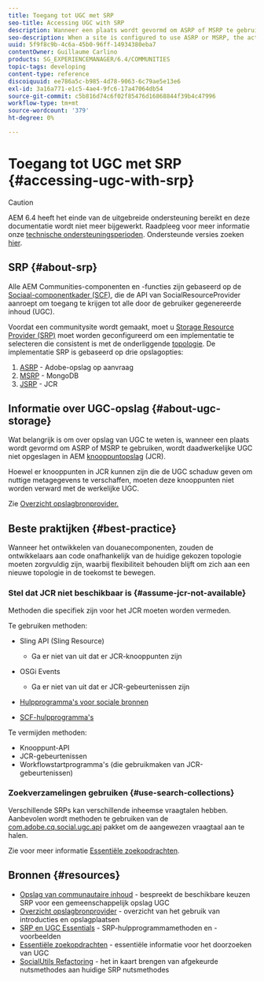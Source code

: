 ```yaml
---
title: Toegang tot UGC met SRP
seo-title: Accessing UGC with SRP
description: Wanneer een plaats wordt gevormd om ASRP of MSRP te gebruiken, wordt daadwerkelijke UGC niet opgeslagen in AEM knoopopslag (JCR)
seo-description: When a site is configured to use ASRP or MSRP, the actual UGC is not be stored in AEM's node store (JCR)
uuid: 5f9f8c9b-4c6a-45b0-96ff-14934380eba7
contentOwner: Guillaume Carlino
products: SG_EXPERIENCEMANAGER/6.4/COMMUNITIES
topic-tags: developing
content-type: reference
discoiquuid: ee786a5c-b985-4d78-9063-6c79ae5e13e6
exl-id: 3a16a771-e1c5-4ae4-9fc6-17a47064db54
source-git-commit: c5b816d74c6f02f85476d16868844f39b4c47996
workflow-type: tm+mt
source-wordcount: '379'
ht-degree: 0%

---
```


# Toegang tot UGC met SRP {#accessing-ugc-with-srp}

>[!CAUTION]
>
>AEM 6.4 heeft het einde van de uitgebreide ondersteuning bereikt en deze documentatie wordt niet meer bijgewerkt. Raadpleeg voor meer informatie onze [technische ondersteuningsperioden](https://helpx.adobe.com/support/programs/eol-matrix.html). Ondersteunde versies zoeken [hier](https://experienceleague.adobe.com/docs/).

## SRP {#about-srp}

Alle AEM Communities-componenten en -functies zijn gebaseerd op de [Sociaal-componentkader (SCF)](scf.md), die de API van SocialResourceProvider aanroept om toegang te krijgen tot alle door de gebruiker gegenereerde inhoud (UGC).

Voordat een communitysite wordt gemaakt, moet u [Storage Resource Provider (SRP)](working-with-srp.md) moet worden geconfigureerd om een implementatie te selecteren die consistent is met de onderliggende [topologie](topologies.md). De implementatie SRP is gebaseerd op drie opslagopties:

1. [ASRP](asrp.md) - Adobe-opslag op aanvraag
2. [MSRP](msrp.md) - MongoDB
3. [JSRP](jsrp.md) - JCR

## Informatie over UGC-opslag {#about-ugc-storage}

Wat belangrijk is om over opslag van UGC te weten is, wanneer een plaats wordt gevormd om ASRP of MSRP te gebruiken, wordt daadwerkelijke UGC niet opgeslagen in AEM [knooppuntopslag](../../help/sites-deploying/data-store-config.md) (JCR).

Hoewel er knooppunten in JCR kunnen zijn die de UGC schaduw geven om nuttige metagegevens te verschaffen, moeten deze knooppunten niet worden verward met de werkelijke UGC.

Zie [Overzicht opslagbronprovider.](srp.md)

## Beste praktijken {#best-practice}

Wanneer het ontwikkelen van douanecomponenten, zouden de ontwikkelaars aan code onafhankelijk van de huidige gekozen topologie moeten zorgvuldig zijn, waarbij flexibiliteit behouden blijft om zich aan een nieuwe topologie in de toekomst te bewegen.

### Stel dat JCR niet beschikbaar is {#assume-jcr-not-available}

Methoden die specifiek zijn voor het JCR moeten worden vermeden.

Te gebruiken methoden:

* Sling API (Sling Resource)
   * Ga er niet van uit dat er JCR-knooppunten zijn

* OSGi Events
   * Ga er niet van uit dat er JCR-gebeurtenissen zijn

* [Hulpprogramma&#39;s voor sociale bronnen](socialutils.md#socialresourceutilities-package)
* [SCF-hulpprogramma&#39;s](socialutils.md#scfutilities-package)

Te vermijden methoden:

* Knooppunt-API
* JCR-gebeurtenissen
* Workflowstartprogramma&#39;s (die gebruikmaken van JCR-gebeurtenissen)

### Zoekverzamelingen gebruiken {#use-search-collections}

Verschillende SRPs kan verschillende inheemse vraagtalen hebben. Aanbevolen wordt methoden te gebruiken van de [com.adobe.cq.social.ugc.api](https://helpx.adobe.com/experience-manager/6-4/sites/developing/using/reference-materials/javadoc/com/adobe/cq/social/ugc/api/package-summary.html) pakket om de aangewezen vraagtaal aan te halen.

Zie voor meer informatie [Essentiële zoekopdrachten](search-implementation.md).

## Bronnen {#resources}

* [Opslag van communautaire inhoud](working-with-srp.md) - bespreekt de beschikbare keuzen SRP voor een gemeenschappelijk opslag UGC
* [Overzicht opslagbronprovider](srp.md) - overzicht van het gebruik van introducties en opslagplaatsen
* [SRP en UGC Essentials](srp-and-ugc.md) - SRP-hulpprogrammamethoden en -voorbeelden
* [Essentiële zoekopdrachten](search-implementation.md) - essentiële informatie voor het doorzoeken van UGC
* [SocialUtils Refactoring](socialutils.md) - het in kaart brengen van afgekeurde nutsmethodes aan huidige SRP nutsmethodes
